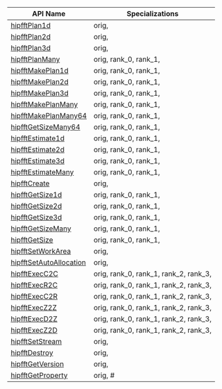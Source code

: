 API Name | Specializations
---------------|---------
[hipfftPlan1d](https://rocmsoftwareplatform.github.io/hipfort/interfacehipfort__hipfft_1_1hipfftplan1d.html "Interface documentation") | orig, 
[hipfftPlan2d](https://rocmsoftwareplatform.github.io/hipfort/interfacehipfort__hipfft_1_1hipfftplan2d.html "Interface documentation") | orig, 
[hipfftPlan3d](https://rocmsoftwareplatform.github.io/hipfort/interfacehipfort__hipfft_1_1hipfftplan3d.html "Interface documentation") | orig, 
[hipfftPlanMany](https://rocmsoftwareplatform.github.io/hipfort/interfacehipfort__hipfft_1_1hipfftplanmany.html "Interface documentation") | orig, rank_0, rank_1, 
[hipfftMakePlan1d](https://rocmsoftwareplatform.github.io/hipfort/interfacehipfort__hipfft_1_1hipfftmakeplan1d.html "Interface documentation") | orig, rank_0, rank_1, 
[hipfftMakePlan2d](https://rocmsoftwareplatform.github.io/hipfort/interfacehipfort__hipfft_1_1hipfftmakeplan2d.html "Interface documentation") | orig, rank_0, rank_1, 
[hipfftMakePlan3d](https://rocmsoftwareplatform.github.io/hipfort/interfacehipfort__hipfft_1_1hipfftmakeplan3d.html "Interface documentation") | orig, rank_0, rank_1, 
[hipfftMakePlanMany](https://rocmsoftwareplatform.github.io/hipfort/interfacehipfort__hipfft_1_1hipfftmakeplanmany.html "Interface documentation") | orig, rank_0, rank_1, 
[hipfftMakePlanMany64](https://rocmsoftwareplatform.github.io/hipfort/interfacehipfort__hipfft_1_1hipfftmakeplanmany64.html "Interface documentation") | orig, rank_0, rank_1, 
[hipfftGetSizeMany64](https://rocmsoftwareplatform.github.io/hipfort/interfacehipfort__hipfft_1_1hipfftgetsizemany64.html "Interface documentation") | orig, rank_0, rank_1, 
[hipfftEstimate1d](https://rocmsoftwareplatform.github.io/hipfort/interfacehipfort__hipfft_1_1hipfftestimate1d.html "Interface documentation") | orig, rank_0, rank_1, 
[hipfftEstimate2d](https://rocmsoftwareplatform.github.io/hipfort/interfacehipfort__hipfft_1_1hipfftestimate2d.html "Interface documentation") | orig, rank_0, rank_1, 
[hipfftEstimate3d](https://rocmsoftwareplatform.github.io/hipfort/interfacehipfort__hipfft_1_1hipfftestimate3d.html "Interface documentation") | orig, rank_0, rank_1, 
[hipfftEstimateMany](https://rocmsoftwareplatform.github.io/hipfort/interfacehipfort__hipfft_1_1hipfftestimatemany.html "Interface documentation") | orig, rank_0, rank_1, 
[hipfftCreate](https://rocmsoftwareplatform.github.io/hipfort/interfacehipfort__hipfft_1_1hipfftcreate.html "Interface documentation") | orig, 
[hipfftGetSize1d](https://rocmsoftwareplatform.github.io/hipfort/interfacehipfort__hipfft_1_1hipfftgetsize1d.html "Interface documentation") | orig, rank_0, rank_1, 
[hipfftGetSize2d](https://rocmsoftwareplatform.github.io/hipfort/interfacehipfort__hipfft_1_1hipfftgetsize2d.html "Interface documentation") | orig, rank_0, rank_1, 
[hipfftGetSize3d](https://rocmsoftwareplatform.github.io/hipfort/interfacehipfort__hipfft_1_1hipfftgetsize3d.html "Interface documentation") | orig, rank_0, rank_1, 
[hipfftGetSizeMany](https://rocmsoftwareplatform.github.io/hipfort/interfacehipfort__hipfft_1_1hipfftgetsizemany.html "Interface documentation") | orig, rank_0, rank_1, 
[hipfftGetSize](https://rocmsoftwareplatform.github.io/hipfort/interfacehipfort__hipfft_1_1hipfftgetsize.html "Interface documentation") | orig, rank_0, rank_1, 
[hipfftSetWorkArea](https://rocmsoftwareplatform.github.io/hipfort/interfacehipfort__hipfft_1_1hipfftsetworkarea.html "Interface documentation") | orig, 
[hipfftSetAutoAllocation](https://rocmsoftwareplatform.github.io/hipfort/interfacehipfort__hipfft_1_1hipfftsetautoallocation.html "Interface documentation") | orig, 
[hipfftExecC2C](https://rocmsoftwareplatform.github.io/hipfort/interfacehipfort__hipfft_1_1hipfftexecc2c.html "Interface documentation") | orig, rank_0, rank_1, rank_2, rank_3, 
[hipfftExecR2C](https://rocmsoftwareplatform.github.io/hipfort/interfacehipfort__hipfft_1_1hipfftexecr2c.html "Interface documentation") | orig, rank_0, rank_1, rank_2, rank_3, 
[hipfftExecC2R](https://rocmsoftwareplatform.github.io/hipfort/interfacehipfort__hipfft_1_1hipfftexecc2r.html "Interface documentation") | orig, rank_0, rank_1, rank_2, rank_3, 
[hipfftExecZ2Z](https://rocmsoftwareplatform.github.io/hipfort/interfacehipfort__hipfft_1_1hipfftexecz2z.html "Interface documentation") | orig, rank_0, rank_1, rank_2, rank_3, 
[hipfftExecD2Z](https://rocmsoftwareplatform.github.io/hipfort/interfacehipfort__hipfft_1_1hipfftexecd2z.html "Interface documentation") | orig, rank_0, rank_1, rank_2, rank_3, 
[hipfftExecZ2D](https://rocmsoftwareplatform.github.io/hipfort/interfacehipfort__hipfft_1_1hipfftexecz2d.html "Interface documentation") | orig, rank_0, rank_1, rank_2, rank_3, 
[hipfftSetStream](https://rocmsoftwareplatform.github.io/hipfort/interfacehipfort__hipfft_1_1hipfftsetstream.html "Interface documentation") | orig, 
[hipfftDestroy](https://rocmsoftwareplatform.github.io/hipfort/interfacehipfort__hipfft_1_1hipfftdestroy.html "Interface documentation") | orig, 
[hipfftGetVersion](https://rocmsoftwareplatform.github.io/hipfort/interfacehipfort__hipfft_1_1hipfftgetversion.html "Interface documentation") | orig, 
[hipfftGetProperty](https://rocmsoftwareplatform.github.io/hipfort/interfacehipfort__hipfft_1_1hipfftgetproperty.html "Interface documentation") | orig, #
